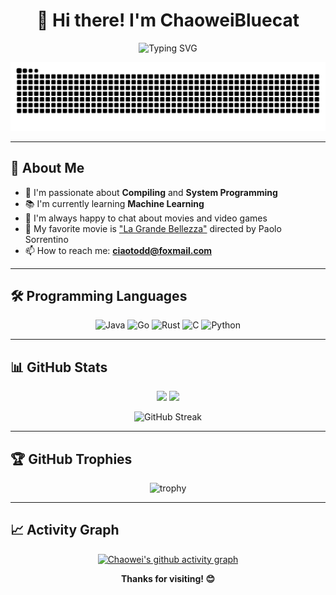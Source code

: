 <div align="center">
  
# 👋 Hi there! I'm ChaoweiBluecat

<img src="https://readme-typing-svg.herokuapp.com?font=Fira+Code&pause=1000&color=36BCF7&center=true&vCenter=true&width=435&lines=Welcome+to+my+GitHub+profile!" alt="Typing SVG" />

</div>

<div align="center">
  
![Snake animation](https://raw.githubusercontent.com/Chaoweibluecat/Chaoweibluecat/output/github-contribution-grid-snake.svg)

</div>

---

## 🚀 About Me

- 🔭 I'm passionate about **Compiling** and **System Programming**
- 📚 I'm currently learning **Machine Learning**
- 💬 I'm always happy to chat about movies and video games
- 🌱 My favorite movie is ["La Grande Bellezza"](https://www.imdb.com/title/tt2358891/) directed by Paolo Sorrentino
- 📫 How to reach me: **ciaotodd@foxmail.com**

---

## 🛠️ Programming Languages

<div align="center">

![Java](https://img.shields.io/badge/Java-ED8B00?style=for-the-badge&logo=openjdk&logoColor=white)
![Go](https://img.shields.io/badge/Go-00ADD8?style=for-the-badge&logo=go&logoColor=white)
![Rust](https://img.shields.io/badge/Rust-000000?style=for-the-badge&logo=rust&logoColor=white)
![C](https://img.shields.io/badge/C-00599C?style=for-the-badge&logo=c&logoColor=white)
![Python](https://img.shields.io/badge/Python-3776AB?style=for-the-badge&logo=python&logoColor=white)

</div>

---

## 📊 GitHub Stats

<div align="center">
  
<img height="180em" src="https://github-readme-stats.vercel.app/api?username=Chaoweibluecat&show_icons=true&theme=tokyonight&include_all_commits=true&count_private=true"/>
<img height="180em" src="https://github-readme-stats.vercel.app/api/top-langs/?username=Chaoweibluecat&layout=compact&langs_count=8&theme=tokyonight"/>

</div>

<div align="center">
  
![GitHub Streak](https://github-readme-streak-stats.herokuapp.com/?user=Chaoweibluecat&theme=tokyonight)

</div>

---

## 🏆 GitHub Trophies

<div align="center">
  
![trophy](https://github-profile-trophy.vercel.app/?username=Chaoweibluecat&theme=tokyonight&no-frame=false&no-bg=false&margin-w=4)

</div>

---

## 📈 Activity Graph

<div align="center">
  
[![Chaowei's github activity graph](https://github-readme-activity-graph.vercel.app/graph?username=Chaoweibluecat&theme=tokyo-night)](https://github.com/ashutosh00710/github-readme-activity-graph)

</div>

<div align="center">
  
**Thanks for visiting! 😊**

</div>
